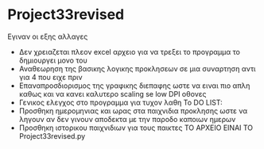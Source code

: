 # Project33revised
Εγιναν οι εξης αλλαγες
- Δεν χρειαζεται πλεον excel αρχειο για να τρεξει το προγραμμα το δημιουργει μονο του
- Αναθεωρηση της βασικης λογικης προκλησεων σε μια συναρτηση αντι για 4 που ειχε πριν
- Επαναπροσδιορισμος της γραφικης διεπαφης ωστε να ειναι πιο απλη καθως και να κανει καλυτερο scaling se low DPI οθονες
- Γενικος ελεγχος στο προγραμμα για τυχον λαθη 
To DO LIST:
- Προσθηκη ημερομηνιας και ωρας στα παιχνιδια προκλησης ωστε να ληγουν αν δεν γινουν αποδεκτα με την παροδο καποιων ημερων
- Προσθηκη ιστορικου παιχνιδιων για τους παικτες
ΤΟ ΑΡΧΕΙΟ ΕΙΝΑΙ ΤΟ Project33revised.py

